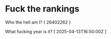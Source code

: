 # Fuck the rankings

Who the hell am I?
{ 26402262 }

What fucking year is it?
[ 2025-04-13T16:50:00Z ]

